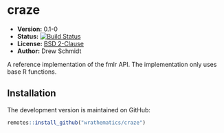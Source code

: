 # craze

* **Version:** 0.1-0
* **Status:** [![Build Status](https://travis-ci.org/wrathematics/craze.png)](https://travis-ci.org/wrathematics/craze)
* **License:** [BSD 2-Clause](http://opensource.org/licenses/BSD-2-Clause)
* **Author:** Drew Schmidt


A reference implementation of the fmlr API. The implementation only uses base R functions.


## Installation

The development version is maintained on GitHub:

```r
remotes::install_github("wrathematics/craze")
```
